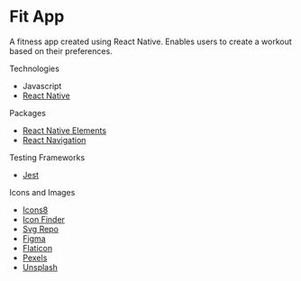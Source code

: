 # Fit App

A fitness app created using React Native. Enables users to create a workout based on their preferences.

Technologies
* Javascript
* [React Native](https://reactnative.dev/docs/getting-started)

Packages
* [React Native Elements](https://reactnativeelements.com/docs/installation)
* [React Navigation](https://reactnavigation.org/docs/navigating)

Testing Frameworks
* [Jest](https://jestjs.io/docs/getting-started)

Icons and Images
* [Icons8](https://icons8.com/)
* [Icon Finder](https://www.iconfinder.com/)
* [Svg Repo](https://www.svgrepo.com/)
* [Figma](https://www.figma.com/)
* [Flaticon](https://www.flaticon.com/)
* [Pexels](https://www.pexels.com/)
* [Unsplash](https://unsplash.com/)
